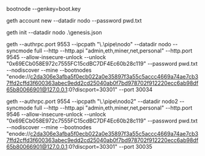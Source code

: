 bootnode --genkey=boot.key



geth account new --datadir nodo --password pwd.txt

geth init --datadir nodo .\genesis.json

geth --authrpc.port 9553 --ipcpath "\\.\pipe\nodo" --datadir nodo --syncmode full --http --http.api "admin,eth,miner,net,personal" --http.port 9545 --allow-insecure-unlock --unlock "0x69ECb058E972c7555FC15cdBC7DF4Ec60b28c119" --password pwd.txt --nodiscover --mine --bootnodes "enode://c2da306e3afba5f0ecb022a0e35897f3a55c5accc4669a74ae7cb37ffd2cffd3f600363abec9edd2cd25040ab0f7bd978702f912220ecc6ab98df65b80066901@127.0.0.1:0?discport=30301" --port 30034 

geth --authrpc.port 9554 --ipcpath "\\.\pipe\nodo2" --datadir nodo2 --syncmode full --http --http.api "admin,eth,miner,net,personal" --http.port 9546 --allow-insecure-unlock --unlock "0x69ECb058E972c7555FC15cdBC7DF4Ec60b28c119" --password pwd.txt --nodiscover --mine --bootnodes "enode://c2da306e3afba5f0ecb022a0e35897f3a55c5accc4669a74ae7cb37ffd2cffd3f600363abec9edd2cd25040ab0f7bd978702f912220ecc6ab98df65b80066901@127.0.0.1:0?discport=30301" --port 30035 
